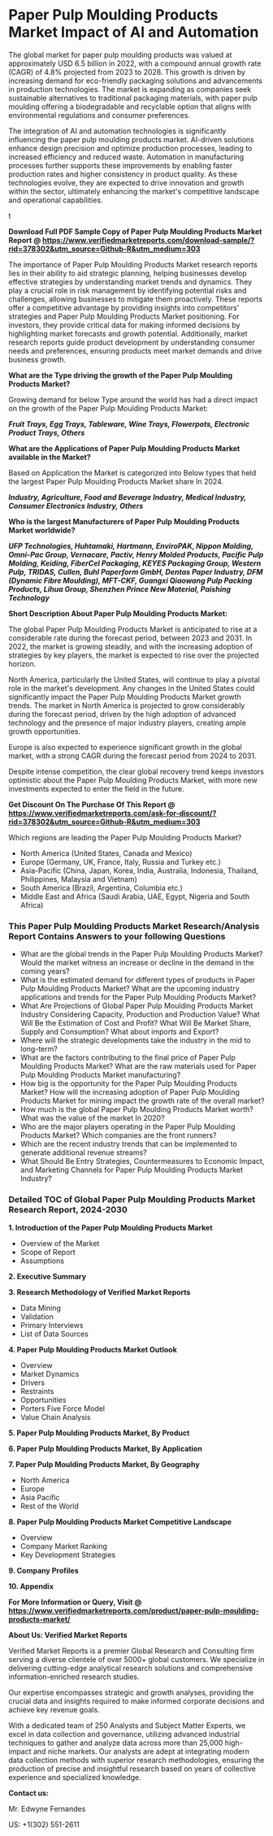 <meta name="title" content="Global Paper Pulp Moulding Products Market Impact of AI and Automation"><meta name="description" content="The global market for paper pulp moulding products was valued at approximately USD 6.5 billion in 2022, with a compound annual growth rate (CAGR) of 4.8% projected fro"><meta name="title" content="Paper Pulp Moulding Products Market Size, Share, Scope, Trends, Growth, Opportunities, Analysis, Forecast"><h1>Paper Pulp Moulding Products Market Impact of AI and Automation</h1><p>The global market for paper pulp moulding products was valued at approximately USD 6.5 billion in 2022, with a compound annual growth rate (CAGR) of 4.8% projected from 2023 to 2028. This growth is driven by increasing demand for eco-friendly packaging solutions and advancements in production technologies. The market is expanding as companies seek sustainable alternatives to traditional packaging materials, with paper pulp moulding offering a biodegradable and recyclable option that aligns with environmental regulations and consumer preferences.</p><p>The integration of AI and automation technologies is significantly influencing the paper pulp moulding products market. AI-driven solutions enhance design precision and optimize production processes, leading to increased efficiency and reduced waste. Automation in manufacturing processes further supports these improvements by enabling faster production rates and higher consistency in product quality. As these technologies evolve, they are expected to drive innovation and growth within the sector, ultimately enhancing the market's competitive landscape and operational capabilities.</p>t</p><p id="" class=""><strong>Download Full PDF Sample Copy of Paper Pulp Moulding Products Market Report @ <a href="https://www.verifiedmarketreports.com/download-sample/?rid=378302&utm_source=Github-R&utm_medium=303" target="_blank">https://www.verifiedmarketreports.com/download-sample/?rid=378302&utm_source=Github-R&utm_medium=303</a></strong></p><p>The importance of&nbsp;Paper Pulp Moulding Products Market research reports lies in their ability to aid strategic planning, helping businesses develop effective strategies by understanding market trends and dynamics. They play a crucial role in risk management by identifying potential risks and challenges, allowing businesses to mitigate them proactively. These reports offer a competitive advantage by providing insights into competitors' strategies and Paper Pulp Moulding Products Market positioning. For investors, they provide critical data for making informed decisions by highlighting market forecasts and growth potential. Additionally, market research reports guide product development by understanding consumer needs and preferences, ensuring products meet market demands and drive business growth.</p><p><strong>What are the&nbsp;Type driving the growth of the Paper Pulp Moulding Products Market?</strong></p><p id="" class="">Growing demand for below Type around the world has had a direct impact on the growth of the Paper Pulp Moulding Products Market:</p><em><strong>Fruit Trays, Egg Trays, Tableware, Wine Trays, Flowerpots, Electronic Product Trays, Others</strong></em></p><strong>What are the&nbsp;Applications&nbsp;of Paper Pulp Moulding Products Market available in the Market?</strong></p><p id="" class="">Based on Application the Market is categorized into Below types that held the largest Paper Pulp Moulding Products Market share In 2024.</p><em><strong>Industry, Agriculture, Food and Beverage Industry, Medical Industry, Consumer Electronics Industry, Others</strong></em></p><strong>Who is the largest Manufacturers of Paper Pulp Moulding Products Market worldwide?</strong></p><p><em><strong>UFP Technologies, Huhtamaki, Hartmann, EnviroPAK, Nippon Molding, Omni-Pac Group, Vernacare, Pactiv, Henry Molded Products, Pacific Pulp Molding, Keiding, FiberCel Packaging, KEYES Packaging Group, Western Pulp, TRIDAS, Cullen, Buhl Paperform GmbH, Dentas Paper Industry, DFM (Dynamic Fibre Moulding), MFT-CKF, Guangxi Qiaowang Pulp Packing Products, Lihua Group, Shenzhen Prince New Material, Paishing Technology</strong></em></p><p id="" class=""><strong>Short Description About Paper Pulp Moulding Products Market:</strong></p><p>The global Paper Pulp Moulding Products Market is anticipated to rise at a considerable rate during the forecast period, between 2023 and 2031. In 2022, the market is growing steadily, and with the increasing adoption of strategies by key players, the market is expected to rise over the projected horizon.</p><p>North America, particularly the United States, will continue to play a pivotal role in the market's development. Any changes in the United States could significantly impact the Paper Pulp Moulding Products Market growth trends. The market in North America is projected to grow considerably during the forecast period, driven by the high adoption of advanced technology and the presence of major industry players, creating ample growth opportunities.</p><p>Europe is also expected to experience significant growth in the global market, with a strong CAGR during the forecast period from 2024 to 2031.</p><p>Despite intense competition, the clear global recovery trend keeps investors optimistic about the Paper Pulp Moulding Products Market, with more new investments expected to enter the field in the future.</p><p id="" class=""><strong>Get Discount On The Purchase Of This Report @ <a href="https://www.verifiedmarketreports.com/ask-for-discount/?rid=378302&utm_source=Github-R&utm_medium=303" target="_blank">https://www.verifiedmarketreports.com/ask-for-discount/?rid=378302&utm_source=Github-R&utm_medium=303</a></strong></p>Which regions are leading the Paper Pulp Moulding Products Market?</p><ul><li>North America (United States, Canada and Mexico)</li><li>Europe (Germany, UK, France, Italy, Russia and Turkey etc.)</li><li>Asia-Pacific (China, Japan, Korea, India, Australia, Indonesia, Thailand, Philippines, Malaysia and Vietnam)</li><li>South America (Brazil, Argentina, Columbia etc.)</li><li>Middle East and Africa (Saudi Arabia, UAE, Egypt, Nigeria and South Africa)</li></ul><h3 id="" class="">This Paper Pulp Moulding Products Market Research/Analysis Report Contains Answers to your following Questions</h3><ul><li>What are the global trends in the Paper Pulp Moulding Products Market? Would the market witness an increase or decline in the demand in the coming years?</li><li>What is the estimated demand for different types of products in Paper Pulp Moulding Products Market? What are the upcoming industry applications and trends for the Paper Pulp Moulding Products Market?</li><li>What Are Projections of Global Paper Pulp Moulding Products Market Industry Considering Capacity, Production and Production Value? What Will Be the Estimation of Cost and Profit? What Will Be Market Share, Supply and Consumption? What about imports and Export?</li><li>Where will the strategic developments take the industry in the mid to long-term?</li><li>What are the factors contributing to the final price of Paper Pulp Moulding Products Market? What are the raw materials used for Paper Pulp Moulding Products Market manufacturing?</li><li>How big is the opportunity for the Paper Pulp Moulding Products Market? How will the increasing adoption of Paper Pulp Moulding Products Market for mining impact the growth rate of the overall market?</li><li>How much is the global Paper Pulp Moulding Products Market worth? What was the value of the market In 2020?</li><li>Who are the major players operating in the Paper Pulp Moulding Products Market? Which companies are the front runners?</li><li>Which are the recent industry trends that can be implemented to generate additional revenue streams?</li><li>What Should Be Entry Strategies, Countermeasures to Economic Impact, and Marketing Channels for Paper Pulp Moulding Products Market Industry?</li></ul><h3 id="" class="">Detailed TOC of Global Paper Pulp Moulding Products Market Research Report, 2024-2030</h3><p id="" class=""><strong>1. Introduction of the Paper Pulp Moulding Products Market</strong></p><ul><li>Overview of the Market</li><li>Scope of Report</li><li>Assumptions</li></ul><p id="" class=""><strong>2. Executive Summary</strong></p><p id="" class=""><strong>3. Research Methodology of Verified Market Reports</strong></p><ul><li>Data Mining</li><li>Validation</li><li>Primary Interviews</li><li>List of Data Sources</li></ul><p id="" class=""><strong>4. Paper Pulp Moulding Products Market Outlook</strong></p><ul><li>Overview</li><li>Market Dynamics</li><li>Drivers</li><li>Restraints</li><li>Opportunities</li><li>Porters Five Force Model</li><li>Value Chain Analysis</li></ul><p id="" class=""><strong>5. Paper Pulp Moulding Products Market, By Product</strong></p><p id="" class=""><strong>6. Paper Pulp Moulding Products Market, By Application</strong></p><p id="" class=""><strong>7. Paper Pulp Moulding Products Market, By Geography</strong></p><ul><li>North America</li><li>Europe</li><li>Asia Pacific</li><li>Rest of the World</li></ul><p id="" class=""><strong>8. Paper Pulp Moulding Products Market Competitive Landscape</strong></p><ul><li>Overview</li><li>Company Market Ranking</li><li>Key Development Strategies</li></ul><p id="" class=""><strong>9. Company Profiles</strong></p><p id="" class=""><strong>10. Appendix</strong></p><p id="" class=""><strong>For More Information or Query, Visit @ <a href="https://www.verifiedmarketreports.com/product/paper-pulp-moulding-products-market/" target="_blank">https://www.verifiedmarketreports.com/product/paper-pulp-moulding-products-market/</a></strong></p><p id="" class=""><strong>About Us: Verified Market Reports</strong></p><p id="" class="">Verified Market Reports is a premier Global Research and Consulting firm serving a diverse clientele of over 5000+ global customers. We specialize in delivering cutting-edge analytical research solutions and comprehensive information-enriched research studies.</p><p id="" class="">Our expertise encompasses strategic and growth analyses, providing the crucial data and insights required to make informed corporate decisions and achieve key revenue goals.</p><p id="" class="">With a dedicated team of 250 Analysts and Subject Matter Experts, we excel in data collection and governance, utilizing advanced industrial techniques to gather and analyze data across more than 25,000 high-impact and niche markets. Our analysts are adept at integrating modern data collection methods with superior research methodologies, ensuring the production of precise and insightful research based on years of collective experience and specialized knowledge.</p><p id="" class=""><strong>Contact us:</strong></p><p id="" class="">Mr. Edwyne Fernandes</p><p id="" class="">US: +1(302) 551-2611</p>
